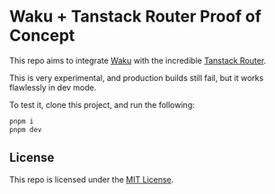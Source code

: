 # Waku + Tanstack Router Proof of Concept

This repo aims to integrate [Waku](https://waku.gg) with the incredible
[Tanstack Router](https://tanstack.com/router).

This is very experimental, and production builds still fail, but it works
flawlessly in dev mode.

To test it, clone this project, and run the following:
```sh
pnpm i
pnpm dev
```

## License
This repo is licensed under the [MIT License](LICENSE).